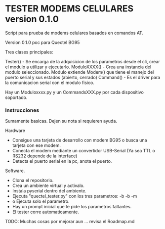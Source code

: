 # TESTER MODEMS CELULARES version 0.1.0

Script para prueba de modems celulares basados en comandos AT.

Version 0.1.0 poc para Quectel BG95

Tres clases principales:

Tester() - Se encarga de la adquisicion de los parametros desde el cli, crear el modulo a utilizar y ejecutarlo.
ModuloXXXX() - Crea una instancia del modulo seleccionado. Modulo extiende Modem() que tiene el manejo del puerto serial y sus estados (abierto, cerrado)
Command() - Es el driver para la comunicacion serial con el modulo fisico.

Hay un Moduloxxxx.py y un CommandsXXX.py por cada dispositivo soportado.

### Instrucciones

Sumamente basicas. Dejen su nota si requieren ayuda.

Hardware 
- Consigue una tarjeta de desarrollo con modem BG95 o busca una tarjeta con ese modem.
- Conecta el modem mediante un convertidor USB-Serial (Ya sea TTL o RS232 depende de la interface)
- Detecta el puerto serial en la pc, anota el puerto.

Software.
- Clona el repositorio.
- Crea un ambiente virtual y activalo.
- Instala pyserial dentro del ambiente.
- Ejecuta "quectel_tester.py" con los tres parametros: -b <puerto serial> -b <baudrate> -m <modulo>
- o Ejecuta solo el parametro.
- Hay un prompt inicial que te pide los parametros faltantes.
- El tester corre automaticamente.

TODO: Muchas cosas por mejorar aun ... revisa el Roadmap.md

